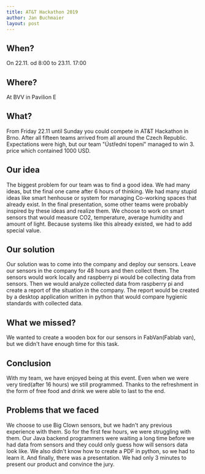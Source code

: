 ```yaml
---
title: AT&T Hackathon 2019
author: Jan Buchmaier
layout: post
---
```


## When?
On 22.11. od 8:00 to 23.11. 17:00
## Where?
At  BVV in Pavilion E
## What?
From Friday 22.11 until Sunday you could compete in AT&T Hackathon in Brno. After all fifteen teams arrived from all around the Czech Republic. Expectations were high, but our team "Ústřední topení" managed to win 3. price which contained 1000 USD. 
## Our idea
The biggest problem for our team was to find a good idea. We had many ideas, but the final one came after 6 hours of thinking. We had many stupid ideas like smart henhouse or system for managing Co-working spaces that already exist. In the final presentation, some other teams were probably inspired by these ideas and realize them. We choose to work on smart sensors that would measure CO2, temperature, average humidity and amount of light. Because systems like this already existed, we had to add special value. 
## Our solution
Our solution was to come into the company and deploy our sensors. Leave our sensors in the company for 48 hours and then collect them. The sensors would work locally and raspberry pi would be collecting data from sensors. Then we would analyze collected data from raspberry pi and create a report of the situation in the company. The report would be created by a desktop application written in python that would compare hygienic standards with collected data.
## What we missed?
We wanted to create a wooden box for our sensors in FabVan(Fablab van), but we didn't have enough time for this task.
## Conclusion
With my team, we have enjoyed being at this event. Even when we were very tired(after 16 hours) we still programmed. Thanks to the refreshment in the form of free food and drink we were able to last to the end.
## Problems that we faced
We choose to use Big Clown sensors, but we hadn't any previous experience with them. So for the first few hours, we were struggling with them. Our Java backend programmers were waiting a long time before we had data from sensors and they could only guess how will sensors data look like. We also didn't know how to create a PDF in python, so we had to learn it. And finally, there was a presentation. We had only 3 minutes to present our product and convince the jury. 
